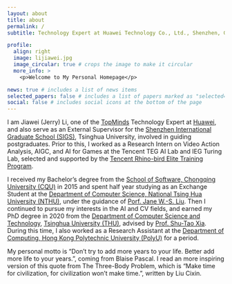 ```yaml
---
layout: about
title: about
permalink: /
subtitle: Technology Expert at Huawei Technology Co., Ltd., Shenzhen, Guangdong, China

profile:
  align: right
  image: lijiawei.jpg
  image_circular: true # crops the image to make it circular
  more_info: >
    <p>Welcome to My Personal Homepage</p>

news: true # includes a list of news items
selected_papers: false # includes a list of papers marked as "selected={true}"
social: false # includes social icons at the bottom of the page
---
```


I am Jiawei (Jerry) Li, one of the <a href="https://career.huawei.com/reccampportal/portal5/topminds.html">TopMinds</a> Technology Expert at <a href="https://www.huawei.com/en/">Huawei</a>, and also serve as an External Supervisor for the <a href="https://www.sigs.tsinghua.edu.cn/en/">Shenzhen International Graduate School (SIGS)</a>, Tsinghua University, involved in guiding postgraduates. Prior to this, I worked as a Research Intern on Video Action Analysis, AIGC, and AI for Games at the Tencent TEG AI Lab and IEG Turing Lab, selected and supported by the <a href="https://ur.tencent.com/article/261">Tencent Rhino-bird Elite Training Program</a>.

I received my Bachelor’s degree from the <a href="http://www.cse.cqu.edu.cn/">School of Software, Chongqing University (CQU)</a> in 2015 and spent half year studying as an Exchange Student at the <a href="https://dcs.site.nthu.edu.tw/">Department of Computer Science, National Tsing Hua University (NTHU)</a>, under the guidance of <a href="https://en.wikipedia.org/wiki/Jane_Liu">Porf. Jane W.-S. Liu</a>. Then I continued to pursue my interests in the AI and CV fields, and earned my PhD degree in 2020 from the <a href="https://www.cs.tsinghua.edu.cn/">Department of Computer Science and Technology</a>, <a href="https://www.tsinghua.edu.cn/en/">Tsinghua University (THU)</a>, advised by <a href="https://www.sigs.tsinghua.edu.cn/xst/main.htm">Prof. Shu-Tao Xia</a>. During this time, I also worked as a Research Assistant at the <a href="https://www.polyu.edu.hk/comp/">Department of Computing, Hong Kong Polytechnic University (PolyU)</a> for a period.

My personal motto is “Don’t try to add more years to your life. Better add more life to your years.”, coming from Blaise Pascal. I read an more inspiring version of this quote from The Three-Body Problem, which is “Make time for civilization, for civilization won’t make time.”, written by Liu Cixin.
